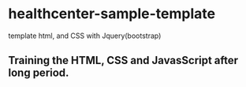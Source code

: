 # healthcenter-sample-template
template html, and CSS with Jquery(bootstrap)



## Training the HTML, CSS and JavasScript after long period.

